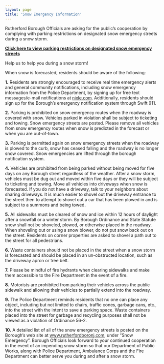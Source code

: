 ```yaml
---
layout: page
title: 'Snow Emergency Information'
---
```


Rutherford Borough Officials are asking for the public’s cooperation by complying with parking restrictions on designated snow emergency streets during a snow storm.

[**Click here to view parking restrictions on designated snow emergency streets**](https://storage.googleapis.com/static.rutherford-nj.com/codes-ordinances/Snow-Emergency-Streets.pdf)

Help us to help you during a snow storm!

When snow is forecasted, residents should be aware of the following:

**1.** Residents are strongly encouraged to receive real time emergency alerts and general community notifications, including snow emergency information from the Police Department, by signing up for free text messages/e-mail notifications at [nixle.com](/notifications/). Additionally, residents should sign up for the Borough’s emergency notification system through Swift 911.

**2.** Parking is prohibited on snow emergency routes when the roadway is covered with snow. Vehicles parked in violation shall be subject to ticketing and towing. Snow emergency streets are posted. Please remove all vehicles from snow emergency routes when snow is predicted in the forecast or when you are out-of-town.

**3.** Parking is permitted again on snow emergency streets when the roadway is plowed to the curb, snow has ceased falling and the roadway is no longer snow covered. Snow emergencies are lifted through the borough notification system.

**4.** Vehicles are prohibited from being parked without being moved for five days on any Borough street regardless of the weather. After a snow storm, vehicles must be dug out and moved within five days or they will be subject to ticketing and towing. Move all vehicles into driveways when snow is forecasted. If you do not have a driveway, talk to your neighbors about sharing driveways. It is much easier to shovel out the driveway entrance to the street then to attempt to shovel out a car that has been plowed in and is subject to a summons and being towed.

**5.** All sidewalks must be cleared of snow and ice within 12 hours of daylight after a snowfall or a winter storm. By Borough Ordinance and State Statute snow shall not be shoveled, plowed, or otherwise placed in the roadway. When shoveling out or using a snow blower, do not put snow back out on the street. Residents on corner properties are asked to shovel a path out to the street for all pedestrians.

**6.** Waste containers should not be placed in the street when a snow storm is forecasted and should be placed in an un-obstructed location, such as the driveway apron or tree belt.

**7.** Please be mindful of fire hydrants when clearing sidewalks and make them accessible to the Fire Department in the event of a fire.

**8.** Motorists are prohibited from parking their vehicles across the public sidewalk and allowing their vehicles to partially extend into the roadway.

**9.** The Police Department reminds residents that no one can place any object, including but not limited to chairs, traffic cones, garbage cans, etc., into the street with the intent to save a parking space. Waste containers placed into the street for garbage and recycling purposes shall not be viewed as a violation of Ordinance 56-2.

**10.** A detailed list of all of the snow emergency streets is posted on the Borough’s web site at www.rutherfordboronj.com, under “Snow Emergency”. Borough Officials look forward to your continued cooperation in the event of an impending snow storm so that our Department of Public Works, along with Police Department, Ambulance Corps and the Fire Department can better serve you during and after a snow storm.
